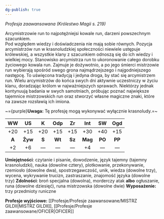 ```yaml
---
dg-publish: true
---
```

*Profesja zaawansowana (Królestwo Magii s. 219)*

Arcymistrzowie run to najpotężniejsi kowale run, darzeni powszechnym szacunkiem.  
Pod względem wiedzy i doświadczenia nie mają sobie równych. Pozycja arcymistrzów run w krasnoludzkiej społeczności niewiele ustępuje królewskiej, a wszystkie klany z szacunkiem odnoszą się do ich wiedzy i wielkiej mocy. Stanowisko arcymistrza run to ukoronowanie całego dorobku życiowego kowala run. Zajmuje je dożywotnio, a po jego śmierci mistrzowie run wybierają spośród swego grona najmądrzejszego i najgodniejszego następcę. To uświęcona tradycją i jedyna droga, by stać się arcymistrzem run. Wielu arcymistrzów do końca swych dni aktywnie uczestniczy w życiu klanu, doradzając królom w najważniejszych sprawach. Niektórzy jednak kontynuują badania w swych samotniach, próbując poznać największe tajemnice mistrzowskich run oraz stworzyć własne magiczne znaki, które na zawsze rozsławią ich imiona.  

~={purple}**Uwaga:** Tę profesję mogą wykonywać wyłącznie krasnoludy.=~

|  WW   |   US    |   K   |  Odp   |   Zr   |   Int   |   SW   |  Ogd   |
|:-----:|:-------:|:-----:|:------:|:------:|:-------:|:------:|:------:|
|  +20  |   +15   |  +20  |  +15   |  +15   |   +30   |  +40   |  +15   |
| **A** | **Żyw** | **S** | **Wt** | **Sz** | **Mag** | **PO** | **PP** |
|  +2   |   +6    |   —   |   —    |   —    |   +4    |   —    |   —    |

**Umiejętności**: czytanie i pisanie, dowodzenie, język tajemny (tajemny krasnoludzki), nauka (dowolne cztery), plotkowanie, przekonywanie, rzemiosło (dowolne dwa), spostrzegawczość, unik, wiedza (dowolne trzy), wycena, wykrywanie trucizn, zastraszanie, znajomość języka (dowolne trzy)
**Zdolności**: broń specjalna (dowolna), morderczy atak **albo** ogłuszanie, runa (dowolne dziesięć), runa mistrzowska (dowolne dwie)
**Wyposażenie:** trzy przedmioty runiczne

**Profesje wyjściowe:** [[Profesje/Profesje zaawansowane/MISTRZ GILDII\|MISTRZ GILDII]], [[Profesje/Profesje zaawansowane/OFICER\|OFICER]]